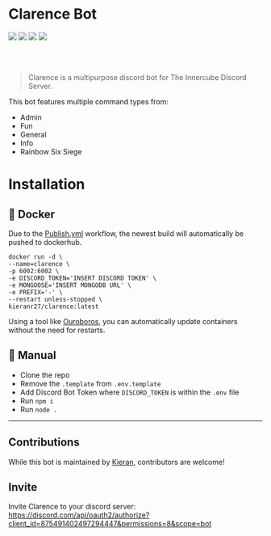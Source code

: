 # Clarence Bot

<img src="https://img.shields.io/github/workflow/status/KieranRobson/Clarence-Bot/ci?style=for-the-badge"> <img src="https://img.shields.io/badge/Discord.JS-13.10.2-blue?style=for-the-badge&logo=DISCORD" /> <img src="https://img.shields.io/badge/Node%20Version-16.16.0-brightgreen?style=for-the-badge&logo=Node.js"> <img src="https://img.shields.io/badge/License-MIT-brightgreen?style=for-the-badge">

</br>
</br>


> Clarence is a multipurpose discord bot for The Innercube Discord Server. 


This bot features multiple command types from:
* Admin
* Fun
* General
* Info
* Rainbow Six Siege

# Installation
## 🐋 Docker 
Due to the [Publish.yml](.github/workflows/publish.yml) workflow, the newest build will automatically be pushed to dockerhub.

```docker
docker run -d \
--name=clarence \
-p 6002:6002 \
-e DISCORD_TOKEN='INSERT DISCORD TOKEN' \
-e MONGOOSE='INSERT MONGODB URL' \
-e PREFIX='-' \
--restart unless-stopped \
kieranr27/clarence:latest
```

Using a tool like [Ouroboros](https://github.com/pyouroboros/ouroboros), you can automatically update containers without the need for restarts.

## 👷 Manual
- Clone the repo 
- Remove the `.template` from `.env.template`
- Add Discord Bot Token where `DISCORD_TOKEN` is within the `.env` file 
- Run `npm i`
- Run `node .`

---
## Contributions
While this bot is maintained by [Kieran](https://github.com/KieranRobson), contributors are welcome! 

## Invite
Invite Clarence to your discord server: https://discord.com/api/oauth2/authorize?client_id=875491402497294447&permissions=8&scope=bot